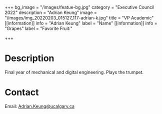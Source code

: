 +++
bg_image = "/images/featue-bg.jpg"
category = "Executive Council 2022"
description = "Adrian Keung"
image = "/images/img_20220203_015127_117-adrian-k.jpg"
title = "VP Academic"
[[information]]
info = "Adrian Keung"
label = "Name"
[[information]]
info = "Grapes"
label = "Favorite Fruit:"

+++
# Description

Final year of mechanical and digital engineering. Plays the trumpet.

# Contact

Email: Adrian.Keung@ucalgary.ca
